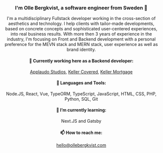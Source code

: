 <div align="center">
  
  ### I'm Olle Bergkvist, a software engineer from Sweden 👋

  I'm a multidisciplinary Fullstack developer working in the cross-section of aesthetics and technology. I help clients with tailor-made developments, based on concrete concepts and sophisticated user-centered experiences, into real business results. With more then 3 years of experience in the industry, I'm focusing on Front and Backend development with a personal preference for the MEVN stack and MERN stack, user experience as well as brand identity.

  #### 🔭 Currently working here as a Backend developer:
  [Applaudo Studios](https://applaudostudios.com), [Keller Covered](https://kellercovered.com), [Keller Mortgage](https://kellermortgage.com)

  #### :rocket: Languages and Tools:
  Node.JS, React, Vue, TypeORM, TypeScript, JavaScript, HTML, CSS, PHP, Python, SQL, Git

  #### 🌱 I’m currently learning:
  Next.JS and Gatsby

  #### 📫  How to reach me: 
  hello@ollebergkvist.com

</div>

<!--
**ollebergkvist/ollebergkvist** is a ✨ _special_ ✨ repository because its `README.md` (this file) appears on your GitHub profile.

Here are some ideas to get you started:

- 🔭 I’m currently working on ...
- 🌱 I’m currently learning ...
- 👯 I’m looking to collaborate on ...
- 🤔 I’m looking for help with ...
- 💬 Ask me about ...
- 📫 How to reach me: ...
- 😄 Pronouns: ...
- ⚡ Fun fact: ...
-->

